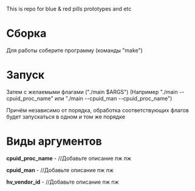 This is repo for blue & red pills prototypes and etc


# Сборка
Для работы соберите программу (команды "make")

# Запуск
Затем с желаемыми флагами ("./main $ARGS")
(Например "./main --cpuid_proc_name" или "./main --cpuid_man --cpuid_proc_name")

Причём независимо от порядка, обработка соответствующих флагов будет запускаться в одном и том же порядке 

# Виды аргументов
**cpuid_proc_name** - //Добавьте описание пж пж

**cpuid_man** - //Добавьте описание пж пж

**hv_vendor_id** - //Добавьте описание пж пж